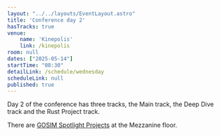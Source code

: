 ```yaml
---
layout: "../../layouts/EventLayout.astro"
title: 'Conference day 2'
hasTracks: true
venue: 
    name: 'Kinepolis'
    link: /kinepolis
room: null
dates: ["2025-05-14"]
startTime: "08:30"
detailLink: /schedule/wednesday
scheduleLink: null
published: true
---
```


Day 2 of the conference has three tracks, the Main track, the Deep Dive track and the Rust Project track.

There are [GOSIM Spotlight Projects](https://spotlight.gosim.org/rust2025/finalists) at the Mezzanine floor.
